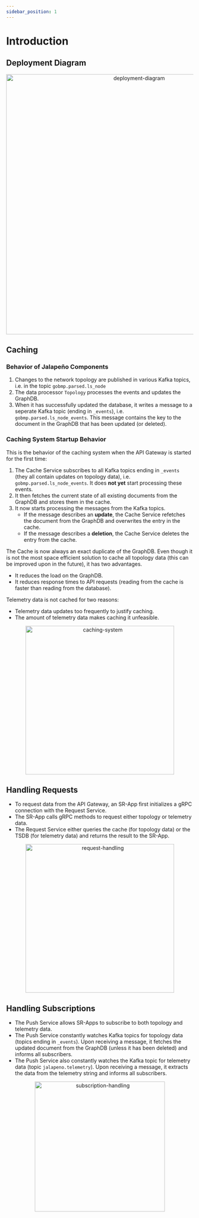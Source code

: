 ```yaml
---
sidebar_position: 1
---
```


# Introduction

## Deployment Diagram
<div align="center">
<img src="https://gitlab.ost.ch/ins/jalapeno-api/request-service/-/raw/master/assets/api-gateway-deployment.png" alt="deployment-diagram" width="700px" />
</div>

## Caching
### Behavior of Jalapeño Components
1. Changes to the network topology are published in various Kafka topics, i.e. in the topic `gobmp.parsed.ls_node`
2. The data processor `Topology` processes the events and updates the GraphDB.
3. When it has successfully updated the database, it writes a message to a seperate Kafka topic (ending in `_events`), i.e. `gobmp.parsed.ls_node_events`. This message contains the key to the document in the GraphDB that has been updated (or deleted).

### Caching System Startup Behavior
This is the behavior of the caching system when the API Gateway is started for the first time:
1. The Cache Service subscribes to all Kafka topics ending in `_events` (they all contain updates on topology data), i.e. `gobmp.parsed.ls_node_events`. It does **not yet** start processing these events.
2. It then fetches the current state of all existing documents from the GraphDB and stores them in the cache.
3. It now starts processing the messages from the Kafka topics.
   - If the message describes an **update**, the Cache Service refetches the document from the GraphDB and overwrites the entry in the cache.
   - If the message describes a **deletion**, the Cache Service deletes the entry from the cache.

The Cache is now always an exact duplicate of the GraphDB. Even though it is not the most space efficient solution to cache all topology data (this can be improved upon in the future), it has two advantages.
- It reduces the load on the GraphDB.
- It reduces response times to API requests (reading from the cache is faster than reading from the database).

Telemetry data is not cached for two reasons:
- Telemetry data updates too frequently to justify caching.
- The amount of telemetry data makes caching it unfeasible.

<div align="center">
<img src="https://gitlab.ost.ch/ins/jalapeno-api/request-service/-/raw/master/assets/caching-system.png" alt="caching-system" width="400px" />
</div>

## Handling Requests
- To request data from the API Gateway, an SR-App first initializes a gRPC connection with the Request Service.
- The SR-App calls gRPC methods to request either topology or telemetry data.
- The Request Service either queries the cache (for topology data) or the TSDB (for telemetry data) and returns the result to the SR-App.

<div align="center">
<img src="https://gitlab.ost.ch/ins/jalapeno-api/request-service/-/raw/master/assets/request-handling.png" alt="request-handling" width="400px" />
</div>

## Handling Subscriptions
- The Push Service allows SR-Apps to subscribe to both topology and telemetry data.
- The Push Service constantly watches Kafka topics for topology data (topics ending in `_events`). Upon receiving a message, it fetches the updated document from the GraphDB (unless it has been deleted) and informs all subscribers.
- The Push Service also constantly watches the Kafka topic for telemetry data (topic `jalapeno.telemetry`). Upon receiving a message, it extracts the data from the telemetry string and informs all subscribers.

<div align="center">
<img src="https://gitlab.ost.ch/ins/jalapeno-api/request-service/-/raw/master/assets/subscription-handling.png" alt="subscription-handling" width="350px" />
</div>
